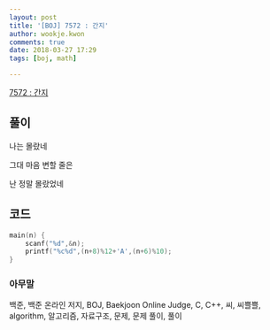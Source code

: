 ```yaml
---
layout: post
title: '[BOJ] 7572 : 간지'
author: wookje.kwon
comments: true
date: 2018-03-27 17:29
tags: [boj, math]

---
```


[7572 : 간지](https://www.acmicpc.net/problem/7572)

## 풀이

나는 몰랐네

그대 마음 변할 줄은

난 정말 몰랐었네

## 코드

```cpp
main(n) {
    scanf("%d",&n);
    printf("%c%d",(n+8)%12+'A',(n+6)%10);
}
```

### 아무말  
백준, 백준 온라인 저지, BOJ, Baekjoon Online Judge, C, C++, 씨, 씨쁠쁠, algorithm, 알고리즘, 자료구조, 문제, 문제 풀이, 풀이
